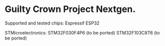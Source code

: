 # Guilty Crown Project Nextgen.

Supported and tested chips:
Espressif 
    ESP32

STMicroelectronics:
    STM32F030F4P6 (to be ported)
    STM32F103C8T6 (to be ported)